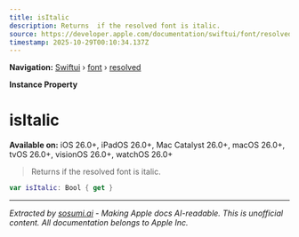 ```yaml
---
title: isItalic
description: Returns  if the resolved font is italic.
source: https://developer.apple.com/documentation/swiftui/font/resolved/isitalic
timestamp: 2025-10-29T00:10:34.137Z
---
```


**Navigation:** [Swiftui](/documentation/swiftui) › [font](/documentation/swiftui/font) › [resolved](/documentation/swiftui/font/resolved)

**Instance Property**

# isItalic

**Available on:** iOS 26.0+, iPadOS 26.0+, Mac Catalyst 26.0+, macOS 26.0+, tvOS 26.0+, visionOS 26.0+, watchOS 26.0+

> Returns  if the resolved font is italic.

```swift
var isItalic: Bool { get }
```

---

*Extracted by [sosumi.ai](https://sosumi.ai) - Making Apple docs AI-readable.*
*This is unofficial content. All documentation belongs to Apple Inc.*
